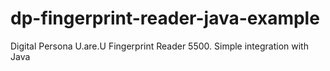 # dp-fingerprint-reader-java-example
Digital Persona U.are.U Fingerprint Reader 5500. Simple integration with Java
